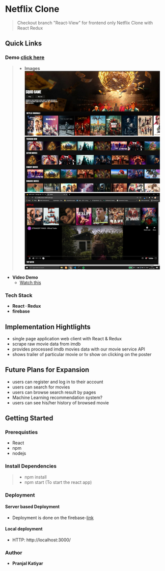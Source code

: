 # **Netflix Clone**
>Checkout branch "React-View" for frontend only Netflix Clone with React Redux

## **Quick Links**

### **Demo** [click here](https://netflix-clone-5d581.web.app/)
>- **Images**
  ![Image 1](/demoImages/demoImg1.jpg)
  ![Image 2](/demoImages/demoImg2.jpg)
  ![Image 3](/demoImages/demoImg3.jpg)

- **Video Demo**
  - [Watch this](https://drive.google.com/file/d/1eTY5ak7mV1d3Yq50JOxgK2Xm3zqK_jVj/view?usp=sharing)

### **Tech Stack**
- **React ∙ Redux**
- **firebase**

## **Implementation Hightlights**
- single page application web client with React & Redux
- scrape raw movie data from imdb
- provides processed imdb movies data with our movie service API
- shows trailer of particular movie or tv show on clicking on the poster

## **Future Plans for Expansion**
- users can register and log in to their account
- users can search for movies
- users can browse search result by pages
- Machine Learning recommendation system? 
- users can see his/her history of browsed movie
 
## **Getting Started**

### **Prerequisties**
- React
- npm
- nodejs

### **Install Dependencies**
>
>- npm install
>- npm start (To start the react app)


### **Deployment**
  #### **Server based Deployment**
   - Deployment is done on the firebase-[link](https://netflix-clone-5d581.web.app/)

#### **Local deployment**
- HTTP: http://localhost:3000/


### **Author**
 - **Pranjal Katiyar**

